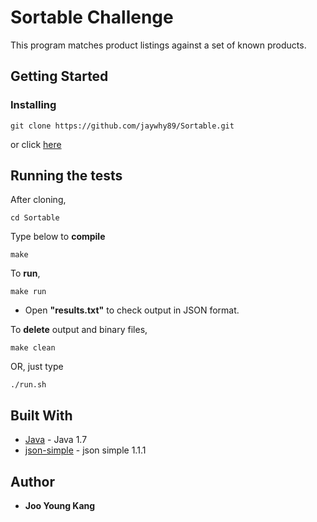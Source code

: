 # Sortable Challenge

This program matches product listings against a set of known products.

## Getting Started

### Installing

```
git clone https://github.com/jaywhy89/Sortable.git
```
or click [here](https://github.com/jaywhy89/Sortable)

## Running the tests

After cloning,
```
cd Sortable
```

Type below to <b>compile</b>
```
make
```

To <b>run</b>,
```
make run
```

* Open <b>"results.txt"</b> to check output in JSON format.

To <b>delete</b> output and binary files,
```
make clean
```

OR, just type
```
./run.sh
```

## Built With

* [Java](http://www.oracle.com/technetwork/java/javase/downloads/jdk7-downloads-1880260.html) - Java 1.7
* [json-simple](https://code.google.com/archive/p/json-simple/) - json simple 1.1.1

## Author

* **Joo Young Kang**
